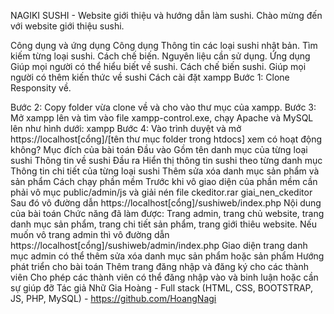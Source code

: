 NAGIKI SUSHI - Website giới thiệu và hướng dẫn làm sushi.
Chào mừng đến với website giới thiệu sushi.

Công dụng và ứng dụng
Công dụng
Thông tin các loại sushi nhật bản.
Tìm kiếm từng loại sushi.
Cách chế biến.
Nguyên liệu cần sử dụng.
Ứng dụng
Giúp mọi người có thể hiểu biết về sushi.
Cách chế biến sushi.
Giúp mọi người có thêm kiến thức về sushi
Cách cài đặt xampp
Bước 1: Clone Responsity về.

Bước 2: Copy folder vừa clone về và cho vào thư mục của xampp.
Bước 3: Mở xampp lên và tìm vào file xampp-control.exe, chạy Apache và MySQL lên như hình dưới: xampp
Bước 4: Vào trình duyệt và mở https://localhost[cổng]/[tên thư mục folder trong htdocs] xem có hoạt động không?
Mục đích của bài toán
Đầu vào
Gồm tên danh mục của từng loại sushi
Thông tin về sushi
Đầu ra
Hiển thị thông tin sushi theo từng danh mục
Thông tin chi tiết của từng loại sushi
Thêm sửa xóa danh mục sản phẩm và sản phẩm
Cách chạy phần mềm
Trước khi vô giao diện của phần mềm cần phải vô mục public/admin/js và giải nén file ckeditor.rar giai_nen_ckeditor
Sau đó vô đường dẫn https://localhost[cổng]/sushiweb/index.php
Nội dung của bài toán
Chức năng đã làm được: Trang admin, trang chủ website, trang danh mục sản phẩm, trang chi tiết sản phẩm, trang giới thiêu website.
Nếu muốn vô trang admin thì vô đường dẫn https://localhost[cổng]/sushiweb/admin/index.php Giao diện trang danh mục admin có thể thêm sửa xóa danh mục sản phẩm hoặc sản phẩm
Hướng phát triển cho bài toán
Thêm trang đăng nhập và đăng ký cho các thành viên
Cho phép các thành viên có thể đăng nhập vào và binh luận hoặc cần sự giúp đỡ 
Tác giả
Nhữ Gia Hoàng - Full stack (HTML, CSS, BOOTSTRAP, JS, PHP, MySQL) - https://github.com/HoangNagi
